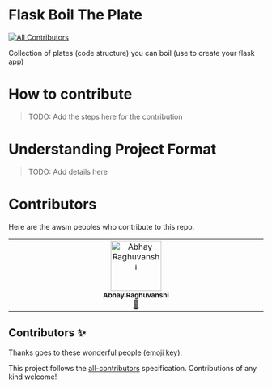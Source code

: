 # Flask Boil The Plate
<!-- ALL-CONTRIBUTORS-BADGE:START - Do not remove or modify this section -->
[![All Contributors](https://img.shields.io/badge/all_contributors-1-orange.svg?style=flat-square)](#contributors-)
<!-- ALL-CONTRIBUTORS-BADGE:END -->

Collection of plates (code structure) you can boil (use to create your flask app)

# How to contribute

> TODO: Add the steps here for the contribution

# Understanding Project Format

> TODO: Add details here

# Contributors

Here are the awsm peoples who contribute to this repo.

<!-- ALL-CONTRIBUTORS-LIST:START - Do not remove or modify this section -->
<!-- prettier-ignore-start -->
<!-- markdownlint-disable -->
<table>
  <tbody>
    <tr>
      <td align="center" valign="top" width="14.28%"><a href="https://abhayaman669.github.io/aby.io/"><img src="https://avatars.githubusercontent.com/u/24496584?v=4?s=100" width="100px;" alt="Abhay Raghuvanshi"/><br /><sub><b>Abhay Raghuvanshi</b></sub></a><br /><a href="https://github.com/abhayaman669/flask-boil-the-plate/commits?author=abhayaman669" title="Documentation">📖</a></td>
    </tr>
  </tbody>
</table>

<!-- markdownlint-restore -->
<!-- prettier-ignore-end -->

<!-- ALL-CONTRIBUTORS-LIST:END -->

## Contributors ✨

Thanks goes to these wonderful people ([emoji key](https://allcontributors.org/docs/en/emoji-key)):

<!-- ALL-CONTRIBUTORS-LIST:START - Do not remove or modify this section -->
<!-- prettier-ignore-start -->
<!-- markdownlint-disable -->
<!-- markdownlint-restore -->
<!-- prettier-ignore-end -->
<!-- ALL-CONTRIBUTORS-LIST:END -->

This project follows the [all-contributors](https://github.com/all-contributors/all-contributors) specification. Contributions of any kind welcome!